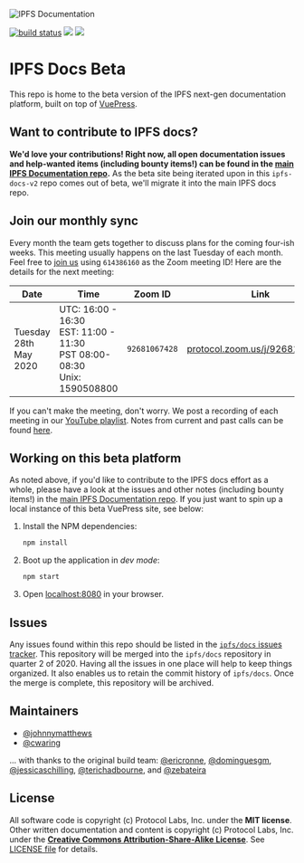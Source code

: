 ![IPFS Documentation](https://raw.githubusercontent.com/ipfs/docs/master/ipfs-docs-header.png "IPFS Documentation")

[![build status](https://img.shields.io/circleci/project/github/ipfs/ipfs-docs-v2/master.svg?style=flat-square)](https://circleci.com/gh/ipfs/ipfs-docs-v2)
[![](https://img.shields.io/badge/made%20by-Protocol%20Labs-blue.svg?style=flat-square)](https://protocol.ai/)
[![](https://img.shields.io/badge/project-IPFS-blue.svg?style=flat-square)](http://ipfs.io/)

# IPFS Docs Beta

This repo is home to the beta version of the IPFS next-gen documentation platform, built on top of [VuePress](https://github.com/vuejs/vuepress).

## Want to contribute to IPFS docs?

**We'd love your contributions! Right now, all open documentation issues and help-wanted items (including bounty items!) can be found in the [main IPFS Documentation repo](https://github.com/ipfs/docs).** As the beta site being iterated upon in this `ipfs-docs-v2` repo comes out of beta, we'll migrate it into the main IPFS docs repo.

## Join our monthly sync

Every month the team gets together to discuss plans for the coming four-ish weeks. This meeting usually happens on the last Tuesday of each month. Feel free to [join us](https://protocol.zoom.us/j/614386160) using `614386160` as the Zoom meeting ID! Here are the details for the next meeting:

| Date | Time | Zoom ID | Link | Notes |
| ---- | ---- | ------- | ---- | ----- |
| Tuesday 28th May 2020 | UTC: 16:00 - 16:30<br>EST: 11:00 - 11:30<br>PST 08:00-08:30<br>Unix: 1590508800 | `92681067428` | [protocol.zoom.us/j/92681067428](https://protocol.zoom.us/j/92681067428) | [Meeting notes](https://www.google.com/url?q=https://docs.google.com/document/d/1EOD-pJi4GvRmGi9HHocgVV8uVHMFIZlyVgJDkvC3DQ4/edit&sa=D&ust=1563045367944000&usg=AOvVaw1PXuFUmNdcfz8M0oJjv1dP) |

If you can't make the meeting, don't worry. We post a recording of each meeting in our [YouTube playlist](https://www.youtube.com/playlist?list=PLuhRWgmPaHtRnfsVYI2LbVS03BRX7TcXq). Notes from current and past calls can be found [here](https://www.google.com/url?q=https://docs.google.com/document/d/1EOD-pJi4GvRmGi9HHocgVV8uVHMFIZlyVgJDkvC3DQ4/edit&sa=D&ust=1563045367944000&usg=AOvVaw1PXuFUmNdcfz8M0oJjv1dP).


## Working on this beta platform

As noted above, if you'd like to contribute to the IPFS docs effort as a whole, please have a look at the issues and other notes (including bounty items!) in the [main IPFS Documentation repo](https://github.com/ipfs/docs). If you just want to spin up a local instance of this beta VuePress site, see below:

1. Install the NPM dependencies:

    ```bash
    npm install
    ```

2. Boot up the application in _dev mode_:

    ```bash
    npm start
    ```

3. Open [localhost:8080](http://localhost:8080) in your browser.

## Issues

Any issues found within this repo should be listed in the [`ipfs/docs` issues tracker](https://github.com/ipfs/docs/issues). This repository will be merged into the `ipfs/docs` repository in quarter 2 of 2020. Having all the issues in one place will help to keep things organized. It also enables us to retain the commit history of `ipfs/docs`. Once the merge is complete, this repository will be archived.

## Maintainers

- [@johnnymatthews](https://github.com/johnnymatthews)
- [@cwaring](https://github.com/cwaring)

... with thanks to the original build team: [@ericronne](https://github.com/ericronne), [@dominguesgm](https://github.com/dominguesgm), [@jessicaschilling](https://github.com/jessicaschilling), [@terichadbourne](https://github.com/terichadbourne), and [@zebateira](https://github.com/zebateira)

## License

All software code is copyright (c) Protocol Labs, Inc. under the **MIT license**. Other written documentation and content is copyright (c) Protocol Labs, Inc. under the [**Creative Commons Attribution-Share-Alike License**](https://creativecommons.org/licenses/by/4.0/). See [LICENSE file](https://github.com/ipfs/docs/blob/master/LICENSE) for details.


